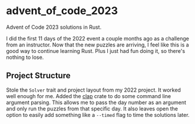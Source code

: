 # advent_of_code_2023

Advent of Code 2023 solutions in Rust.

I did the first 11 days of the 2022 event a couple months ago as a challenge
from an instructor. Now that the new puzzles are arriving, I feel like this
is a good way to continue learning Rust. Plus I just had fun doing it, so
there's nothing to lose.

## Project Structure

Stole the `Solver` trait and project layout from my 2022 project. It worked
well enough for me. Added the [clap](https://crates.io/crates/clap) crate
to do some command line argument parsing. This allows me to pass the day
number as an argument and only run the puzzles from that specific day. It
also leaves open the option to easily add something like a `--timed` flag
to time the solutions later.
